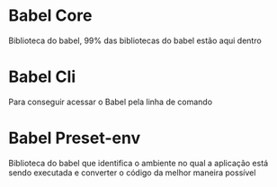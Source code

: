 # Babel Core

Biblioteca do babel, 99% das bibliotecas do babel estão aqui dentro

# Babel Cli

Para conseguir acessar o Babel pela linha de comando

# Babel Preset-env

Biblioteca do babel que identifica o ambiente no qual a aplicação está sendo executada e converter o código da melhor
maneira possível